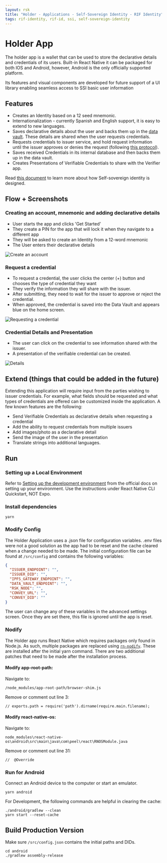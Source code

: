 ```yaml
---
layout: rsk
title: "Holder - Applications - Self-Sovereign Identity - RIF Identity"
tags: rif-identity, rif-id, ssi, self-sovereign-identity
---
```


# Holder App

The holder app is a wallet that can be used to store the declarative details and credentials of its users. Built-in React Native it can be packaged for both IOS and Android, however, Android is the only officially supported platform.

Its features and visual components are developed for future support of a UI library enabling seamless access to SSI basic user information

## Features

- Creates an Identity based on a 12 seed mnemonic.
- Internationalization - currently Spanish and English support, it is easy to extend to new languages.
- Saves declarative details about the user and backs them up in the [data vault](../../../data-vault). These details are shared when the user requests credentials.
- Requests credentials to issuer service, and hold request information until the issuer approves or denies the request (following [this protocol](../../specs/credential-requests)).
- Saves received Credentials in its internal database and then backs them up in the data vault.
- Creates Presentations of Verifiable Credentials to share with the Verifier app.

Read [this document](../../specs) to learn more about how Self-sovereign identity is designed.

## Flow + Screenshots

### Creating an account, mnemonic and adding declarative details

- User starts the app and clicks 'Get Started'
- They create a PIN for the app that will lock it when they navigate to a different app
- They will be asked to create an Identity from a 12-word mnemonic
- The User enters their declarative details

![Create an account](../../../assets/img/ssi/applications/holder-app/create-account.jpg)

### Request a credential

- To request a credential, the user clicks the center (+) button and chooses the type of credential they want
- They verify the information they will share with the issuer.
- After submitting, they need to wait for the issuer to approve or reject the credential.
- When approved, the credential is saved into the Data Vault and appears blue on the home screen.

![Requesting a credential](../../../assets/img/ssi/applications/holder-app/request-credential.jpg)

### Credential Details and Presentation

- The user can click on the credential to see information shared with the issuer.
- A presentation of the verifiable credential can be created.

![Details](../../../assets/img/ssi/applications/holder-app/credential-display.jpg)

## Extend (things that could be added in the future)

Extending this application will require input from the parties wishing to issuer credentials. For example, what fields should be requested and what types of credentials are offered can be customized inside the application. A few known features are the following:

- Send Verifiable Credentials as declarative details when requesting a credential
- Add the ability to request credentials from multiple issuers
- Add images/photo as a declarative detail
- Send the image of the user in the presentation
- Translate strings into additional languages.

## Run

### Setting up a Local Environment

Refer to [Setting up the development environment](https://reactnative.dev/docs/environment-setup) from the official docs on setting up your environment. Use the instructions under React Native CLI Quickstart, NOT Expo.

### Install dependencies
```
yarn
```

### Modify Config

The Holder Application uses a .json file for configuration variables. .env files were not a good solution as the app had to be reset and the cache cleared when a change needed to be made. The initial configuration file can be found at `/src/config` and contains the following variables:

```json
{
  "ISSUER_ENDPOINT": "",
  "ISSUER_DID": "",
  "IPFS_GATEWAY_ENDPOINT": "",
  "DATA_VAULT_ENDPOINT": "",
  "RSK_NODE": "",
  "CONVEY_URL": "",
  "CONVEY_DID": ""
}
```

The user can change any of these variables in the advanced settings screen. Once they are set there, this file is ignored until the app is reset.

### Nodify

The Holder app runs React Native which requires packages only found in Node.js. As such, multiple packages are replaced using [`rn-nodify`](https://openbase.io/js/rn-nodeify/documentation). These are installed after the initial yarn command. There are two additional patches that need to be made after the installation process.

#### Modify app-root-path:

Navigate to:
```
/node_modules/app-root-path/browser-shim.js
```
Remove or comment out line 3:
```
// exports.path = require('path').dirname(require.main.filename);
```

#### Modify react-native-os:
Navigate to:
```
node_modules\react-native-os\android\src\main\java\com\peel\react\RNOSModule.java
```

Remove or comment out line 31:
```
//  @Override
```

### Run for Android

Connect an Android device to the computer or start an emulator.

```
yarn android
```

For Development, the following commands are helpful in clearing the cache:

```
./android/gradlew --clean
yarn start --reset-cache
```

## Build Production Version

Make sure `/src/config.json` contains the initial paths and DIDs.

```
cd android
./gradlew assembly-release
```
